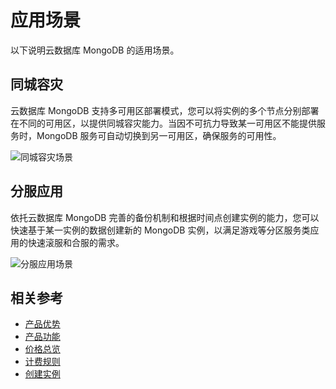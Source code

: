# 应用场景

以下说明云数据库 MongoDB 的适用场景。

## 同城容灾
云数据库 MongoDB 支持多可用区部署模式，您可以将实例的多个节点分别部署在不同的可用区，以提供同城容灾能力。当因不可抗力导致某一可用区不能提供服务时，MongoDB 服务可自动切换到另一可用区，确保服务的可用性。

![同城容灾场景](https://github.com/jdcloudcom/cn/blob/master/image/mongodb/mogno-001.png)


## 分服应用
依托云数据库 MongoDB 完善的备份机制和根据时间点创建实例的能力，您可以快速基于某一实例的数据创建新的 MongoDB 实例，以满足游戏等分区服务类应用的快速滚服和合服的需求。

![分服应用场景](https://github.com/jdcloudcom/cn/blob/master/image/mongodb/mongo-002.png)

## 相关参考

- [产品优势](../Introduction/Benefits.md)
- [产品功能](../Introduction/Features.md)
- [价格总览](../Pricing/Price-Overview.md)
- [计费规则](../Pricing/Billing-Rules.md)
- [创建实例](../Getting-Started/Create-Instance.md)


